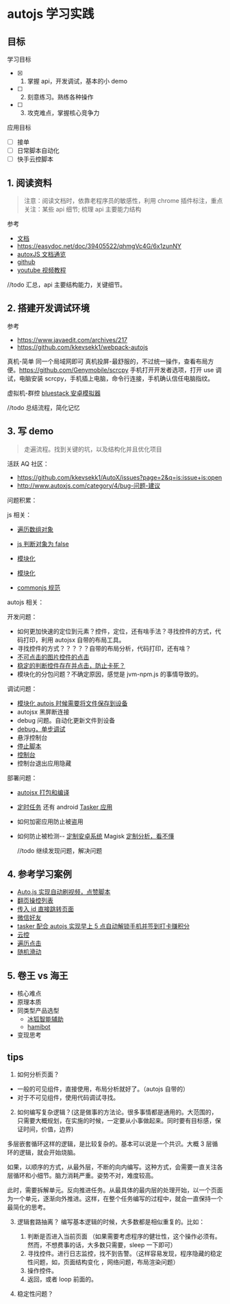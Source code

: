 # autojs 学习实践

## 目标

学习目标

- [x] 1. 掌握 api，开发调试，基本的小 demo
- [ ] 2. 刻意练习。熟练各种操作
- [ ] 3. 攻克难点，掌握核心竞争力

应用目标

- [ ] 接单
- [ ] 日常脚本自动化
- [ ] 快手云控脚本

## 1. 阅读资料

> 注意：阅读文档时，依靠老程序员的敏感性，利用 chrome 插件标注，重点关注：某些 api 细节; 梳理 api 主要能力结构

参考

- [文档](http://doc.autoxjs.com/#/documentation)
- https://easydoc.net/doc/39405522/qhmgVc4G/6x1zunNY
- [autoxJS 文档通览](http://doc.autoxjs.com/#/)
- [github](https://github.com/kkevsekk1/AutoX)
- [youtube 视频教程](https://www.youtube.com/watch?v=nuV-HvMLHQg&list=PL7Z_iJsi_UxpEgdeFkLT0l5b3NcFtnrBe)

//todo 汇总，api 主要结构能力，关键细节。

## 2. 搭建开发调试环境

参考

- https://www.javaedit.com/archives/217
- https://github.com/kkevsekk1/webpack-autojs

真机-简单 同一个局域网即可
真机投屏-最舒服的，不过统一操作，查看布局方便。https://github.com/Genymobile/scrcpy 手机打开开发者选项，打开 use 调试，电脑安装 scrcpy，手机插上电脑，命令行连接，手机确认信任电脑指纹。

虚拟机-群控 [bluestack 安卓模拟器](https://www.bluestacks.com/download.html?utm_campaign=download-page-en)

//todo 总结流程，简化记忆

## 3. 写 demo

> 走遍流程。找到关键的坑，以及结构化并且优化项目

活跃 AQ 社区：

- https://github.com/kkevsekk1/AutoX/issues?page=2&q=is:issue+is:open
- http://www.autoxjs.com/category/4/bug-问题-建议

问题积累：

js 相关：

- [遍历数组对象](https://www.techiedelight.com/zh/loop-through-array-of-objects-javascript/)

- [js 判断对象为 false](https://cloud.tencent.com/developer/article/1636649)

- [模块化](https://www.freecodecamp.org/chinese/news/module-exports-how-to-export-in-node-js-and-javascript/)

- [模块化](https://www.freecodecamp.org/chinese/news/modules-in-javascript/)

- [commonjs 规范](https://javascript.ruanyifeng.com/nodejs/module.html)

autojs 相关：

开发问题：

- 如何更加快速的定位到元素？控件，定位，还有啥手法？寻找控件的方式，代码打印，利用 autojsx 自带的布局工具。
- 寻找控件的方式？？？？？自带的布局分析，代码打印，还有啥？
- [不可点击的图片控件的点击](https://blog.csdn.net/snailuncle2/article/details/115495493)
- [稳定的判断控件存在并点击，防止卡死？](https://github.com/SuperMonster003/Ant-Forest/issues/11)
- 模块化的分包问题？不确定原因，感觉是 jvm-npm.js 的事情导致的。

调试问题：

- [模块化 autojs 时候需要将文件保存到设备](https://github.com/kangour/autojs_sdk/issues/2)
- autojsx 黑屏断连接
- debug 问题。自动化更新文件到设备
- [debug，单步调试](https://juejin.cn/s/vscode单步调试autojs)
- 悬浮控制台
- [停止脚本](https://blog.csdn.net/snailuncle2/article/details/115090390)
- [控制台](https://easydoc.net/doc/39405522/qhmgVc4G/1m6aJEQR)
- 控制台退出应用隐藏

部署问题：

- [autojsx 打包和编译](https://blog.csdn.net/weixin_40629244/article/details/126067770)
- [定时任务](https://easydoc.net/doc/39405522/qhmgVc4G/RcDK0lDF) 还有 android [Tasker 应用](https://www.bilibili.com/video/BV15W411P719/?spm_id_from=333.337.search-card.all.click&vd_source=bfb2e76478fd5ddcbcb19e0d566ace5e)
- 如何加密应用防止被盗用
- 如何防止被检测-- [定制安卓系统](https://github.com/topjohnwu/Magisk) Magisk [定制分析，看不懂](https://bbs.kanxue.com/thread-274100.htm)

  //todo 继续发现问题，解决问题

## 4. 参考学习案例

- [Auto.js 实现自动刷视频，点赞脚本 ](https://www.cnblogs.com/phyger/p/14043773.html)
- [翻页操控列表](http://www.feiyunjs.com/755.html)
- [传入 id 直接跳转页面](http://www.feiyunjs.com/352.html)
- [微信好友](https://github.com/xiaoguyu/handsFree/blob/main/wechatFriend/main.js)
- [tasker 配合 autojs 实现早上 5 点自动解锁手机并签到打卡赚积分](https://www.bilibili.com/video/BV1zG4y197rX/?spm_id_from=333.337.search-card.all.click&vd_source=bfb2e76478fd5ddcbcb19e0d566ace5e)
- [云控](https://www.bilibili.com/video/BV1s64y1o7EQ/?spm_id_from=333.337.search-card.all.click)
- [遍历点击](https://www.bilibili.com/video/BV1pa4y177tY/?spm_id_from=333.337.search-card.all.click&vd_source=bfb2e76478fd5ddcbcb19e0d566ace5e)
- [随机滑动](https://github.com/hyue418/taobao-11-11/blob/master/淘宝+京东双十一活动脚本.js)

## 5. 卷王 vs 海王

- 核心难点
- 原理本质
- 同类型产品选型
  - [冰狐智能辅助](https://www.bilibili.com/video/BV1y14y1376n/?t=468&spm_id_from=333.1007.seo_video.first&vd_source=bfb2e76478fd5ddcbcb19e0d566ace5e)
  - [hamibot](https://hamibot.com/)
- 变现思考

## tips

1. 如何分析页面？

- 一般的可见组件，直接使用，布局分析就好了。（autojs 自带的）
- 对于不可见组件，使用代码调试寻找。

2. 如何编写复杂逻辑？(这是做事的方法论。很多事情都是通用的。大范围的，只需要大概规划，在实施的时候，一定要从小事做起来。同时要有目标感，保证时间，价值，边界)

多层嵌套循环这样的逻辑，是比较复杂的。基本可以说是一个共识。大概 3 层循环的逻辑，就会开始烧脑。

如果，以顺序的方式，从最外层，不断的向内编写。这种方式，会需要一直关注各层循环和小细节。脑力消耗严重。姿势不对，难度较高。

此时，需要拆解单元。反向推进任务。从最具体的最内层的处理开始，以一个页面为一个单元，逐渐向外推进。这样，在整个任务编写的过程中，就会一直保持一个最简化的思考。

3. 逻辑套路抽离？
   编写基本逻辑的时候，大多数都是相似重复的。比如：

   1. 判断是否进入当前页面 （如果需要考虑程序的健壮性，这个操作必须有。然而，不想费事的话，大多数只需要，sleep 一下即可）
   2. 寻找控件。进行日志监控，找不到告警。（这样容易发现，程序隐藏的稳定性问题，如，页面结构变化 ，网络问题，布局渲染问题）
   3. 操作控件。
   4. 返回，或者 loop 前面的。

4. 稳定性问题？

